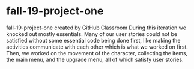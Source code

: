 # fall-19-project-one
fall-19-project-one created by GitHub Classroom
During this iteration we knocked out mostly essentials. Many of our user stories could not be satisfied without some essential code being done first, like making the activities communicate with each other which is what we worked on first. Then, we worked on the movement of the character, collecting the items, the main menu, and the upgrade menu, all of which satisfy user stories.
